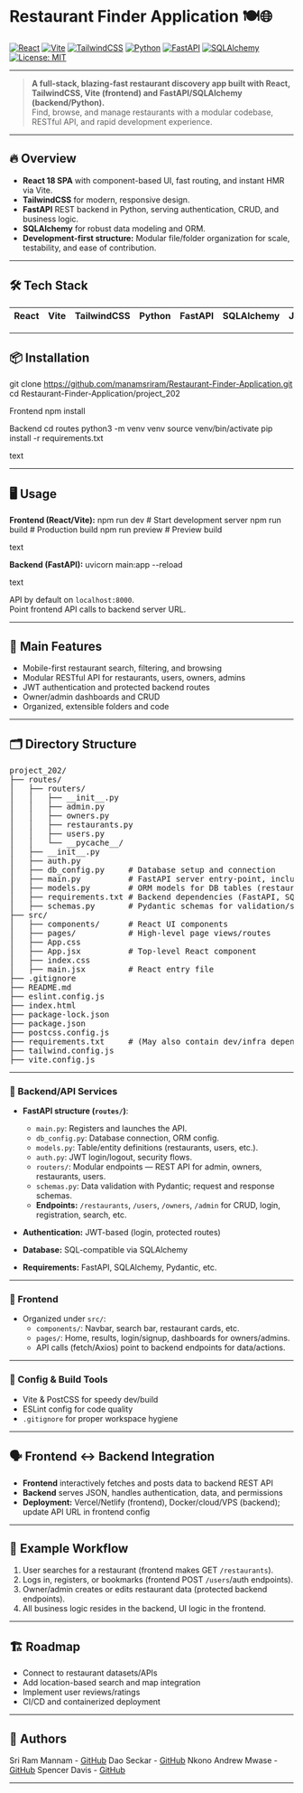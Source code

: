 # Restaurant Finder Application 🍽️🌐

[![React](https://img.shields.io/badge/React-18.3-blue?logo=react)](https://react.dev/)
[![Vite](https://img.shields.io/badge/Vite-5.4-purple?logo=vite&logoColor=white)](https://vitejs.dev/)
[![TailwindCSS](https://img.shields.io/badge/TailwindCSS-3.4-38B2AC?logo=tailwindcss)](https://tailwindcss.com/)
[![Python](https://img.shields.io/badge/Python-3.9+-3776AB?logo=python)](https://www.python.org/)
[![FastAPI](https://img.shields.io/badge/FastAPI-Backend-05998B?logo=fastapi)](https://fastapi.tiangolo.com)
[![SQLAlchemy](https://img.shields.io/badge/SQLAlchemy-ORM-744A3F?logo=python)](https://sqlalchemy.org)
[![License: MIT](https://img.shields.io/badge/License-MIT-yellow.svg)](LICENSE)

---

> **A full-stack, blazing-fast restaurant discovery app built with React, TailwindCSS, Vite (frontend) and FastAPI/SQLAlchemy (backend/Python).**  
> Find, browse, and manage restaurants with a modular codebase, RESTful API, and rapid development experience.

---

## 🔥 Overview

- **React 18 SPA** with component-based UI, fast routing, and instant HMR via Vite.
- **TailwindCSS** for modern, responsive design.
- **FastAPI** REST backend in Python, serving authentication, CRUD, and business logic.
- **SQLAlchemy** for robust data modeling and ORM.
- **Development-first structure:** Modular file/folder organization for scale, testability, and ease of contribution.

---

## 🛠️ Tech Stack

| React | Vite | TailwindCSS | Python | FastAPI | SQLAlchemy | JavaScript |
|:-----:|:----:|:-----------:|:------:|:--------:|:----------:|:----------:|

---

## 📦 Installation

git clone https://github.com/manamsriram/Restaurant-Finder-Application.git
cd Restaurant-Finder-Application/project_202

Frontend
npm install

Backend
cd routes
python3 -m venv venv
source venv/bin/activate
pip install -r requirements.txt

text

---

## 🖥️ Usage

**Frontend (React/Vite):**
npm run dev # Start development server
npm run build # Production build
npm run preview # Preview build

text

**Backend (FastAPI):**
uvicorn main:app --reload

text

API by default on `localhost:8000`.  
Point frontend API calls to backend server URL.

---

## 📂 Main Features

- Mobile-first restaurant search, filtering, and browsing
- Modular RESTful API for restaurants, users, owners, admins
- JWT authentication and protected backend routes
- Owner/admin dashboards and CRUD
- Organized, extensible folders and code

---

## 🗂️ Directory Structure

<pre>
project_202/
├── routes/
│   ├── routers/
│   │   ├── __init__.py
│   │   ├── admin.py
│   │   ├── owners.py
│   │   ├── restaurants.py
│   │   ├── users.py
│   │   └── __pycache__/
│   ├── __init__.py
│   ├── auth.py
│   ├── db_config.py     # Database setup and connection
│   ├── main.py          # FastAPI server entry-point, includes all routers
│   ├── models.py        # ORM models for DB tables (restaurants, users, etc.)
│   ├── requirements.txt # Backend dependencies (FastAPI, SQLAlchemy)
│   ├── schemas.py       # Pydantic schemas for validation/serialization
├── src/
│   ├── components/      # React UI components
│   ├── pages/           # High-level page views/routes
│   ├── App.css
│   ├── App.jsx          # Top-level React component
│   ├── index.css
│   ├── main.jsx         # React entry file
├── .gitignore
├── README.md
├── eslint.config.js
├── index.html
├── package-lock.json
├── package.json
├── postcss.config.js
├── requirements.txt     # (May also contain dev/infra dependencies)
├── tailwind.config.js
├── vite.config.js
</pre>

---

### 🔗 Backend/API Services

- **FastAPI structure (`routes/`)**:
    - `main.py`: Registers and launches the API.
    - `db_config.py`: Database connection, ORM config.
    - `models.py`: Table/entity definitions (restaurants, users, etc.).
    - `auth.py`: JWT login/logout, security flows.
    - `routers/`: Modular endpoints — REST API for admin, owners, restaurants, users.
    - `schemas.py`: Data validation with Pydantic; request and response schemas.
    - **Endpoints:** `/restaurants`, `/users`, `/owners`, `/admin` for CRUD, login, registration, search, etc.

- **Authentication:** JWT-based (login, protected routes)
- **Database:** SQL-compatible via SQLAlchemy
- **Requirements:** FastAPI, SQLAlchemy, Pydantic, etc.

---

### 💼 Frontend

- Organized under `src/`:
    - `components/`: Navbar, search bar, restaurant cards, etc.
    - `pages/`: Home, results, login/signup, dashboards for owners/admins.
    - API calls (fetch/Axios) point to backend endpoints for data/actions.

---

### 🔧 Config & Build Tools

- Vite & PostCSS for speedy dev/build
- ESLint config for code quality
- `.gitignore` for proper workspace hygiene

---

## 🗣️ Frontend <-> Backend Integration

- **Frontend** interactively fetches and posts data to backend REST API
- **Backend** serves JSON, handles authentication, data, and permissions
- **Deployment:** Vercel/Netlify (frontend), Docker/cloud/VPS (backend); update API URL in frontend config

---

## 🚦 Example Workflow

1. User searches for a restaurant (frontend makes GET `/restaurants`).
2. Logs in, registers, or bookmarks (frontend POST `/users`/auth endpoints).
3. Owner/admin creates or edits restaurant data (protected backend endpoints).
4. All business logic resides in the backend, UI logic in the frontend.

---

## 🏗️ Roadmap

- Connect to restaurant datasets/APIs
- Add location-based search and map integration
- Implement user reviews/ratings
- CI/CD and containerized deployment

---

## 👤 Authors

Sri Ram Mannam  - [GitHub](https://github.com/manamsriram)
Dao Seckar  - [GitHub](https://github.com/DaoSeckar)
Nkono Andrew Mwase  - [GitHub](https://github.com/NkonoAndrew)
Spencer Davis  - [GitHub](https://github.com/sdavis5)

---
